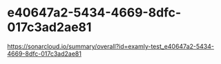 # e40647a2-5434-4669-8dfc-017c3ad2ae81
https://sonarcloud.io/summary/overall?id=examly-test_e40647a2-5434-4669-8dfc-017c3ad2ae81
